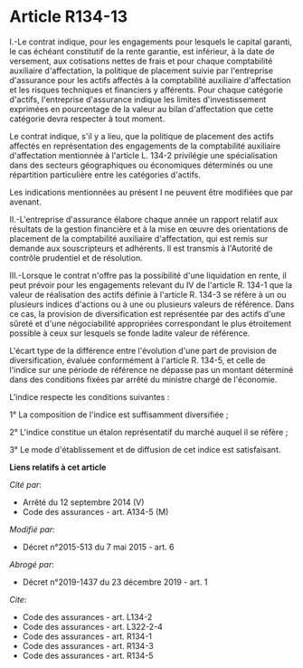 # Article R134-13

I.-Le contrat indique, pour les engagements pour lesquels le capital garanti, le cas échéant constitutif de la rente
garantie, est inférieur, à la date de versement, aux cotisations nettes de frais et pour chaque comptabilité auxiliaire
d'affectation, la politique de placement suivie par l'entreprise d'assurance pour les actifs affectés à la comptabilité
auxiliaire d'affectation et les risques techniques et financiers y afférents. Pour chaque catégorie d'actifs, l'entreprise
d'assurance indique les limites d'investissement exprimées en pourcentage de la valeur au bilan d'affectation que cette
catégorie devra respecter à tout moment. 

Le contrat indique, s'il y a lieu, que la politique de placement des actifs affectés en représentation des engagements de la
comptabilité auxiliaire d'affectation mentionnée à l'article L. 134-2 privilégie une spécialisation dans des secteurs
géographiques ou économiques déterminés ou une répartition particulière entre les catégories d'actifs. 

Les indications mentionnées au présent I ne peuvent être modifiées que par avenant. 

II.-L'entreprise d'assurance élabore chaque année un rapport relatif aux résultats de la gestion financière et à la mise en
œuvre des orientations de placement de la comptabilité auxiliaire d'affectation, qui est remis sur demande aux souscripteurs
et adhérents. Il est transmis à l'Autorité de contrôle prudentiel et de résolution. 

III.-Lorsque le contrat n'offre pas la possibilité d'une liquidation en rente, il peut prévoir pour les engagements relevant
du IV de l'article R. 134-1 que la valeur de réalisation des actifs définie à l'article R. 134-3 se réfère à un ou plusieurs
indices d'actions ou à une ou plusieurs valeurs de référence. Dans ce cas, la provision de diversification est représentée
par des actifs d'une sûreté et d'une négociabilité appropriées correspondant le plus étroitement possible à ceux sur lesquels
se fonde ladite valeur de référence. 

L'écart type de la différence entre l'évolution d'une part de provision de diversification, évaluée conformément à l'article
R. 134-5, et celle de l'indice sur une période de référence ne dépasse pas un montant déterminé dans des conditions fixées
par arrêté du ministre chargé de l'économie. 

L'indice respecte les conditions suivantes : 

1° La composition de l'indice est suffisamment diversifiée ; 

2° L'indice constitue un étalon représentatif du marché auquel il se réfère ; 

3° Le mode d'établissement et de diffusion de cet indice est satisfaisant.

**Liens relatifs à cet article**

_Cité par_:

  - Arrêté du 12 septembre 2014 (V)
  - Code des assurances - art. A134-5 (M)

_Modifié par_:

  - Décret n°2015-513 du 7 mai 2015 - art. 6

_Abrogé par_:

  - Décret n°2019-1437 du 23 décembre 2019 - art. 1

_Cite_:

  - Code des assurances - art. L134-2
  - Code des assurances - art. L322-2-4
  - Code des assurances - art. R134-1
  - Code des assurances - art. R134-3
  - Code des assurances - art. R134-5
